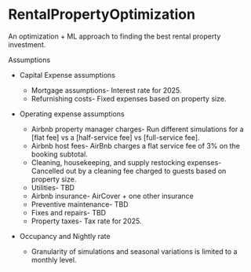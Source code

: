 # RentalPropertyOptimization
An optimization + ML approach to finding the best rental property investment.

Assumptions
- Capital Expense assumptions
  - Mortgage assumptions- Interest rate for 2025.
  - Refurnishing costs- Fixed expenses based on property size.
    
- Operating expense assumptions
  - Airbnb property manager charges- Run different simulations for a [flat fee] vs a [half-service fee] vs [full-service fee].
  - Airbnb host fees- AirBnb charges a flat service fee of 3% on the booking subtotal.
  - Cleaning, housekeeping, and supply restocking expenses- Cancelled out by a cleaning fee charged to guests based on property size.
  - Utilities- TBD
  - Airbnb insurance- AirCover + one other insurance
  - Preventive maintenance- TBD
  - Fixes and repairs- TBD
  - Property taxes- Tax rate for 2025.
    
- Occupancy and Nightly rate
  - Granularity of simulations and seasonal variations is limited to a monthly level.
